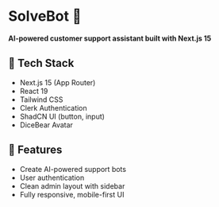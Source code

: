 # SolveBot 🤖

**AI-powered customer support assistant built with Next.js 15**

## 🚀 Tech Stack
- Next.js 15 (App Router)
- React 19
- Tailwind CSS
- Clerk Authentication
- ShadCN UI (button, input)
- DiceBear Avatar

## 🧠 Features
- Create AI-powered support bots
- User authentication
- Clean admin layout with sidebar
- Fully responsive, mobile-first UI

